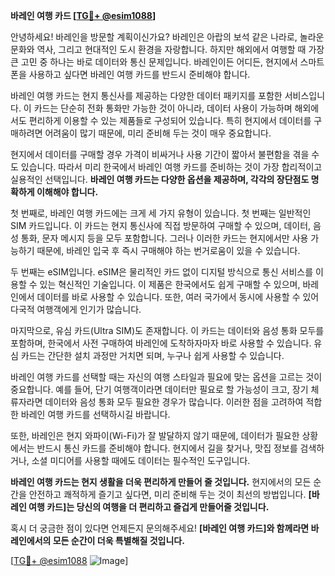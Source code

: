 **바레인 여행 카드 [[TG💪+ @esim1088](https://t.me/s/esim1088)]**

안녕하세요! 바레인을 방문할 계획이신가요? 바레인은 아랍의 보석 같은 나라로, 놀라운 문화와 역사, 그리고 현대적인 도시 환경을 자랑합니다. 하지만 해외에서 여행할 때 가장 큰 고민 중 하나는 바로 데이터와 통신 문제입니다. 바레인이든 어디든, 현지에서 스마트폰을 사용하고 싶다면 바레인 여행 카드를 반드시 준비해야 합니다.

바레인 여행 카드는 현지 통신사를 제공하는 다양한 데이터 패키지를 포함한 서비스입니다. 이 카드는 단순히 전화 통화만 가능한 것이 아니라, 데이터 사용이 가능하며 해외에서도 편리하게 이용할 수 있는 제품들로 구성되어 있습니다. 특히 현지에서 데이터를 구매하려면 어려움이 많기 때문에, 미리 준비해 두는 것이 매우 중요합니다.

현지에서 데이터를 구매할 경우 가격이 비싸거나 사용 기간이 짧아서 불편함을 겪을 수도 있습니다. 따라서 미리 한국에서 바레인 여행 카드를 준비하는 것이 가장 합리적이고 실용적인 선택입니다. **바레인 여행 카드는 다양한 옵션을 제공하며, 각각의 장단점도 명확하게 이해해야 합니다.**

첫 번째로, 바레인 여행 카드에는 크게 세 가지 유형이 있습니다. 첫 번째는 일반적인 SIM 카드입니다. 이 카드는 현지 통신사에 직접 방문하여 구매할 수 있으며, 데이터, 음성 통화, 문자 메시지 등을 모두 포함합니다. 그러나 이러한 카드는 현지에서만 사용 가능하기 때문에, 바레인 입국 후 즉시 구매해야 하는 번거로움이 있을 수 있습니다.

두 번째는 eSIM입니다. eSIM은 물리적인 카드 없이 디지털 방식으로 통신 서비스를 이용할 수 있는 혁신적인 기술입니다. 이 제품은 한국에서도 쉽게 구매할 수 있으며, 바레인에서 데이터를 바로 사용할 수 있습니다. 또한, 여러 국가에서 동시에 사용할 수 있어 다국적 여행객에게 인기가 많습니다.

마지막으로, 유심 카드(Ultra SIM)도 존재합니다. 이 카드는 데이터와 음성 통화 모두를 포함하며, 한국에서 사전 구매하여 바레인에 도착하자마자 바로 사용할 수 있습니다. 유심 카드는 간단한 설치 과정만 거치면 되며, 누구나 쉽게 사용할 수 있습니다.

바레인 여행 카드를 선택할 때는 자신의 여행 스타일과 필요에 맞는 옵션을 고르는 것이 중요합니다. 예를 들어, 단기 여행객이라면 데이터만 필요로 할 가능성이 크고, 장기 체류자라면 데이터와 음성 통화 모두 필요한 경우가 많습니다. 이러한 점을 고려하여 적합한 바레인 여행 카드를 선택하시길 바랍니다.

또한, 바레인은 현지 와파이(Wi-Fi)가 잘 발달하지 않기 때문에, 데이터가 필요한 상황에서는 반드시 통신 카드를 준비해야 합니다. 현지에서 길을 찾거나, 맛집 정보를 검색하거나, 소셜 미디어를 사용할 때에도 데이터는 필수적인 도구입니다.

**바레인 여행 카드는 현지 생활을 더욱 편리하게 만들어 줄 것입니다.** 현지에서의 모든 순간을 안전하고 쾌적하게 즐기고 싶다면, 미리 준비해 두는 것이 최선의 방법입니다. **[바레인 여행 카드]는 당신의 여행을 더 편리하고 즐겁게 만들어줄 것입니다.**

혹시 더 궁금한 점이 있다면 언제든지 문의해주세요! **[바레인 여행 카드]와 함께라면 바레인에서의 모든 순간이 더욱 특별해질 것입니다.**

[[TG💪+ @esim1088](https://t.me/s/esim1088) ![Image](https://i.postimg.cc/Y0z9fWf4/image.png)]